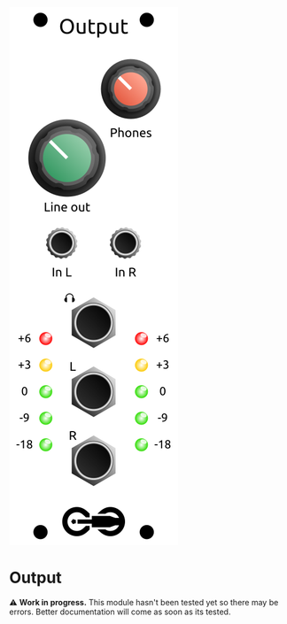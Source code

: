 <div class="fm-readme-container">

<img class="fm-readme-module-image" src="docs/images/output_faceplate.svg" />

<div class="fm-readme-text">

<h1>Output</h1>

<P>⚠️ <b>Work in progress.</b> This module hasn't been tested yet so there may be errors. Better documentation will come as soon as its tested.</P>

</div>
</div>
